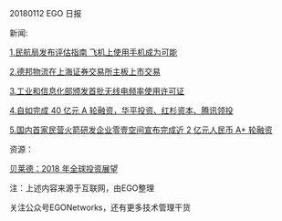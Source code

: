 20180112 EGO 日报

新闻:

[1.民航局发布评估指南 飞机上使用手机成为可能](http://t.cn/RQx3Q8W)

[2.德邦物流在上海证券交易所主板上市交易](http://t.cn/RQMdhAl)

[3.工业和信息化部颁发首批无线电频率使用许可证](http://t.cn/RQx3mzk)

[4.自如完成 40 亿元 A 轮融资，华平投资、红杉资本、腾讯领投](http://t.cn/RQx3uBf)

[5.国内首家民营火箭研发企业零壹空间宣布完成近 2 亿元人民币 A+ 轮融资](http://t.cn/RQMlhoi)

资源：

[贝莱德：2018 年全球投资展望](http://www.199it.com/archives/675899.html)

注：上述内容来源于互联网，由EGO整理

关注公众号EGONetworks，还有更多技术管理干货
